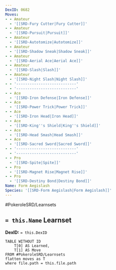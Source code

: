 ```yaml
---
DexID: 0682
Moves:
- - Amateur
  - '[[SRD-Fury Cutter|Fury Cutter]]'
- - Amateur
  - '[[SRD-Pursuit|Pursuit]]'
- - Amateur
  - '[[SRD-Autotomize|Autotomize]]'
- - Amateur
  - '[[SRD-Shadow Sneak|Shadow Sneak]]'
- - Amateur
  - '[[SRD-Aerial Ace|Aerial Ace]]'
- - Amateur
  - '[[SRD-Slash|Slash]]'
- - Amateur
  - '[[SRD-Night Slash|Night Slash]]'
- - '---------------------------'
  - '---------------------------'
- - Ace
  - '[[SRD-Iron Defense|Iron Defense]]'
- - Ace
  - '[[SRD-Power Trick|Power Trick]]'
- - Ace
  - '[[SRD-Iron Head|Iron Head]]'
- - Ace
  - '[[SRD-King''s Shield|King''s Shield]]'
- - Ace
  - '[[SRD-Head Smash|Head Smash]]'
- - Ace
  - '[[SRD-Sacred Sword|Sacred Sword]]'
- - '---------------------------'
  - '---------------------------'
- - Pro
  - '[[SRD-Spite|Spite]]'
- - Pro
  - '[[SRD-Magnet Rise|Magnet Rise]]'
- - Pro
  - '[[SRD-Destiny Bond|Destiny Bond]]'
Name: Form Aegislash
Species: '[[SRD-Form Aegislash|Form Aegislash]]'
---
```


#PokeroleSRD/Learnsets

## `= this.Name` Learnset

**DexID:** `= this.DexID`

```dataview
TABLE WITHOUT ID
    T[0] AS Learned,
    T[1] AS Move
FROM #PokeroleSRD/Learnsets
flatten moves as T
where file.path = this.file.path
```
